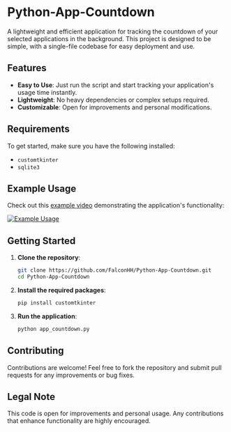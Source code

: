 # Python-App-Countdown

A lightweight and efficient application for tracking the countdown of your selected applications in the background. This project is designed to be simple, with a single-file codebase for easy deployment and use.

## Features

- **Easy to Use**: Just run the script and start tracking your application's usage time instantly.
- **Lightweight**: No heavy dependencies or complex setups required.
- **Customizable**: Open for improvements and personal modifications.

## Requirements

To get started, make sure you have the following installed:

- `customtkinter`
- `sqlite3`

## Example Usage

Check out this [example video](https://github.com/FalconHH/Python-App-Countdown/assets/103220346/d4301cdb-f7b4-442f-b3c2-56b18ca1c1e5) demonstrating the application's functionality:

[![Example Usage](https://github.com/FalconHH/Python-App-Countdown/assets/103220346/d4301cdb-f7b4-442f-b3c2-56b18ca1c1e5)](https://github.com/FalconHH/Python-App-Countdown/assets/103220346/d4301cdb-f7b4-442f-b3c2-56b18ca1c1e5)

## Getting Started

1. **Clone the repository**:
    ```bash
    git clone https://github.com/FalconHH/Python-App-Countdown.git
    cd Python-App-Countdown
    ```

2. **Install the required packages**:
    ```bash
    pip install customtkinter
    ```

3. **Run the application**:
    ```bash
    python app_countdown.py
    ```

## Contributing

Contributions are welcome! Feel free to fork the repository and submit pull requests for any improvements or bug fixes.

## Legal Note

This code is open for improvements and personal usage. Any contributions that enhance functionality are highly encouraged.

